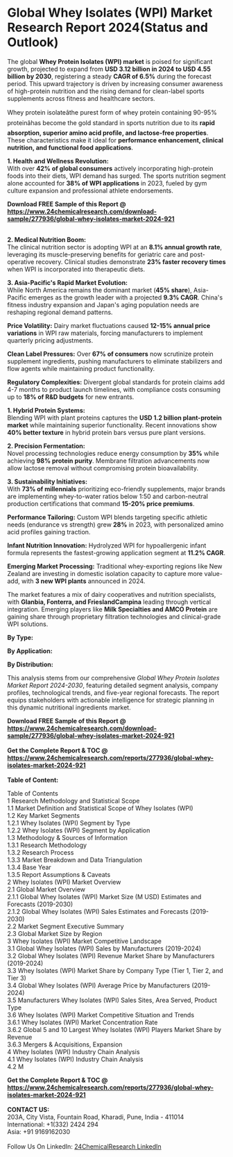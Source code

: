 <h1>Global Whey Isolates (WPI) Market Research Report 2024(Status and Outlook)</h1><p>The global <strong>Whey Protein Isolates (WPI) market</strong> is poised for significant growth, projected to expand from <strong>USD 3.12 billion in 2024 to USD 4.55 billion by 2030</strong>, registering a steady <strong>CAGR of 6.5%</strong> during the forecast period. This upward trajectory is driven by increasing consumer awareness of high-protein nutrition and the rising demand for clean-label sports supplements across fitness and healthcare sectors.</p><p>Whey protein isolateâthe purest form of whey protein containing 90-95% proteinâhas become the gold standard in sports nutrition due to its <strong>rapid absorption, superior amino acid profile, and lactose-free properties</strong>. These characteristics make it ideal for <strong>performance enhancement, clinical nutrition, and functional food applications</strong>.</p><p><strong>1. Health and Wellness Revolution:</strong><br>
With over <strong>42% of global consumers</strong> actively incorporating high-protein foods into their diets, WPI demand has surged. The sports nutrition segment alone accounted for <strong>38% of WPI applications</strong> in 2023, fueled by gym culture expansion and professional athlete endorsements.</p><div><b>Download FREE Sample of this Report @ 
            <a href="https://www.24chemicalresearch.com/download-sample/277936/global-whey-isolates-market-2024-921">
            https://www.24chemicalresearch.com/download-sample/277936/global-whey-isolates-market-2024-921</a></b></div><br><p><strong>2. Medical Nutrition Boom:</strong><br>
The clinical nutrition sector is adopting WPI at an <strong>8.1% annual growth rate</strong>, leveraging its muscle-preserving benefits for geriatric care and post-operative recovery. Clinical studies demonstrate <strong>23% faster recovery times</strong> when WPI is incorporated into therapeutic diets.</p><p><strong>3. Asia-Pacific's Rapid Market Evolution:</strong><br>
While North America remains the dominant market (<strong>45% share</strong>), Asia-Pacific emerges as the growth leader with a projected <strong>9.3% CAGR</strong>. China's fitness industry expansion and Japan's aging population needs are reshaping regional demand patterns.</p><p><strong>Price Volatility:</strong> Dairy market fluctuations caused <strong>12-15% annual price variations</strong> in WPI raw materials, forcing manufacturers to implement quarterly pricing adjustments.</p><p><strong>Clean Label Pressures:</strong> Over <strong>67% of consumers</strong> now scrutinize protein supplement ingredients, pushing manufacturers to eliminate stabilizers and flow agents while maintaining product functionality.</p><p><strong>Regulatory Complexities:</strong> Divergent global standards for protein claims add 4-7 months to product launch timelines, with compliance costs consuming up to <strong>18% of R&amp;D budgets</strong> for new entrants.</p><p><strong>1. Hybrid Protein Systems:</strong><br>
Blending WPI with plant proteins captures the <strong>USD 1.2 billion plant-protein market</strong> while maintaining superior functionality. Recent innovations show <strong>40% better texture</strong> in hybrid protein bars versus pure plant versions.</p><p><strong>2. Precision Fermentation:</strong><br>
Novel processing technologies reduce energy consumption by <strong>35%</strong> while achieving <strong>98% protein purity</strong>. Membrane filtration advancements now allow lactose removal without compromising protein bioavailability.</p><p><strong>3. Sustainability Initiatives:</strong><br>
With <strong>73% of millennials</strong> prioritizing eco-friendly supplements, major brands are implementing whey-to-water ratios below 1:50 and carbon-neutral production certifications that command <strong>15-20% price premiums</strong>.</p><p><strong>Performance Tailoring:</strong> Custom WPI blends targeting specific athletic needs (endurance vs strength) grew <strong>28%</strong> in 2023, with personalized amino acid profiles gaining traction.</p><p><strong>Infant Nutrition Innovation:</strong> Hydrolyzed WPI for hypoallergenic infant formula represents the fastest-growing application segment at <strong>11.2% CAGR</strong>.</p><p><strong>Emerging Market Processing:</strong> Traditional whey-exporting regions like New Zealand are investing in domestic isolation capacity to capture more value-add, with <strong>3 new WPI plants</strong> announced in 2024.</p><p>The market features a mix of dairy cooperatives and nutrition specialists, with <strong>Glanbia, Fonterra, and FrieslandCampina</strong> leading through vertical integration. Emerging players like <strong>Milk Specialties and AMCO Protein</strong> are gaining share through proprietary filtration technologies and clinical-grade WPI solutions.</p><p><strong>By Type:</strong></p><p><strong>By Application:</strong></p><p><strong>By Distribution:</strong></p><p>This analysis stems from our comprehensive <em>Global Whey Protein Isolates Market Report 2024-2030</em>, featuring detailed segment analysis, company profiles, technological trends, and five-year regional forecasts. The report equips stakeholders with actionable intelligence for strategic planning in this dynamic nutritional ingredients market.</p><div><b>Download FREE Sample of this Report @ 
            <a href="https://www.24chemicalresearch.com/download-sample/277936/global-whey-isolates-market-2024-921">
            https://www.24chemicalresearch.com/download-sample/277936/global-whey-isolates-market-2024-921</a></b></div><br><div><b>Get the Complete Report & TOC @ 
            <a href="https://www.24chemicalresearch.com/reports/277936/global-whey-isolates-market-2024-921">
            https://www.24chemicalresearch.com/reports/277936/global-whey-isolates-market-2024-921</a></b></div><br>
            <b>Table of Content:</b><p>Table of Contents<br />
1 Research Methodology and Statistical Scope<br />
1.1 Market Definition and Statistical Scope of Whey Isolates (WPI)<br />
1.2 Key Market Segments<br />
1.2.1 Whey Isolates (WPI) Segment by Type<br />
1.2.2 Whey Isolates (WPI) Segment by Application<br />
1.3 Methodology & Sources of Information<br />
1.3.1 Research Methodology<br />
1.3.2 Research Process<br />
1.3.3 Market Breakdown and Data Triangulation<br />
1.3.4 Base Year<br />
1.3.5 Report Assumptions & Caveats<br />
2 Whey Isolates (WPI) Market Overview<br />
2.1 Global Market Overview<br />
2.1.1 Global Whey Isolates (WPI) Market Size (M USD) Estimates and Forecasts (2019-2030)<br />
2.1.2 Global Whey Isolates (WPI) Sales Estimates and Forecasts (2019-2030)<br />
2.2 Market Segment Executive Summary<br />
2.3 Global Market Size by Region<br />
3 Whey Isolates (WPI) Market Competitive Landscape<br />
3.1 Global Whey Isolates (WPI) Sales by Manufacturers (2019-2024)<br />
3.2 Global Whey Isolates (WPI) Revenue Market Share by Manufacturers (2019-2024)<br />
3.3 Whey Isolates (WPI) Market Share by Company Type (Tier 1, Tier 2, and Tier 3)<br />
3.4 Global Whey Isolates (WPI) Average Price by Manufacturers (2019-2024)<br />
3.5 Manufacturers Whey Isolates (WPI) Sales Sites, Area Served, Product Type<br />
3.6 Whey Isolates (WPI) Market Competitive Situation and Trends<br />
3.6.1 Whey Isolates (WPI) Market Concentration Rate<br />
3.6.2 Global 5 and 10 Largest Whey Isolates (WPI) Players Market Share by Revenue<br />
3.6.3 Mergers & Acquisitions, Expansion<br />
4 Whey Isolates (WPI) Industry Chain Analysis<br />
4.1 Whey Isolates (WPI) Industry Chain Analysis<br />
4.2 M</p><div><b>Get the Complete Report & TOC @ 
            <a href="https://www.24chemicalresearch.com/reports/277936/global-whey-isolates-market-2024-921">
            https://www.24chemicalresearch.com/reports/277936/global-whey-isolates-market-2024-921</a></b></div><br><b>CONTACT US:</b><br>
            203A, City Vista, Fountain Road, Kharadi, Pune, India - 411014<br>
            International: +1(332) 2424 294<br>
            Asia: +91 9169162030 <br><br>
            Follow Us On LinkedIn: <a href="https://www.linkedin.com/company/24chemicalresearch/">24ChemicalResearch LinkedIn</a>